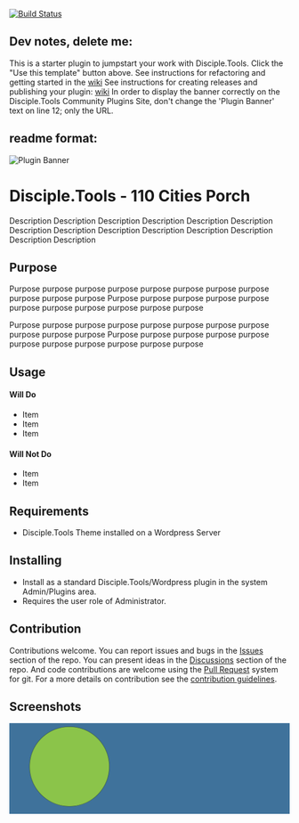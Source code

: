 [![Build Status](https://travis-ci.com/DiscipleTools/disciple-tools-110-cities-porch.svg?branch=master)](https://travis-ci.com/DiscipleTools/disciple-tools-110-cities-porch)

## Dev notes, delete me:
This is a starter plugin to jumpstart your work with Disciple.Tools.
Click the "Use this template" button above.
See instructions for refactoring and getting started in the [wiki](https://github.com/DiscipleTools/disciple-tools-110-cities-porch/wiki)
See instructions for creating releases and publishing your plugin: [wiki](https://github.com/DiscipleTools/disciple-tools-110-cities-porch/wiki)
In order to display the banner correctly on the Disciple.Tools Community Plugins Site, don't change the 'Plugin Banner' text on line 12; only the URL.

## readme format:

![Plugin Banner](https://raw.githubusercontent.com/DiscipleTools/disciple-tools-110-cities-porch/b30402d97895e3f911efcb47fb8f29ccd1eb92e5/documentation/banner.png)

# Disciple.Tools - 110 Cities Porch

Description Description Description Description Description Description Description
Description Description Description Description Description Description Description

## Purpose

Purpose purpose purpose purpose purpose purpose purpose purpose purpose purpose purpose
Purpose purpose purpose purpose purpose purpose purpose purpose purpose purpose purpose

Purpose purpose purpose purpose purpose purpose purpose purpose purpose purpose purpose
Purpose purpose purpose purpose purpose purpose purpose purpose purpose purpose purpose

## Usage

#### Will Do

- Item
- Item
- Item

#### Will Not Do

- Item
- Item

## Requirements

- Disciple.Tools Theme installed on a Wordpress Server

## Installing

- Install as a standard Disciple.Tools/Wordpress plugin in the system Admin/Plugins area.
- Requires the user role of Administrator.

## Contribution

Contributions welcome. You can report issues and bugs in the
[Issues](https://github.com/DiscipleTools/disciple-tools-110-cities-porch/issues) section of the repo. You can present ideas
in the [Discussions](https://github.com/DiscipleTools/disciple-tools-110-cities-porch/discussions) section of the repo. And
code contributions are welcome using the [Pull Request](https://github.com/DiscipleTools/disciple-tools-110-cities-porch/pulls)
system for git. For a more details on contribution see the
[contribution guidelines](https://github.com/DiscipleTools/disciple-tools-110-cities-porch/blob/master/CONTRIBUTING.md).


## Screenshots

![screenshot](documentation/community/starter-banners/banner-blue-green.png)
